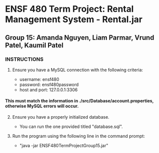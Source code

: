 # ENSF 480 Term Project: Rental Management System - Rental.jar

## Group 15: Amanda Nguyen, Liam Parmar, Vrund Patel, Kaumil Patel

### INSTRUCTIONS

1. Ensure you have a MySQL connection with the following criteria:

    - username: ensf480
    - password: ensf480password
    - host and port: 127.0.0.1:3306

#### This must match the information in ./src/Database/account.properties, otherwise MySQL errors will occur.

2. Ensure you have a properly initialized database.

    - You can run the one provided titled "database.sql".

3. Run the program using the following line in the command prompt:
    - "java -jar ENSF480TermProjectGroup15.jar"
